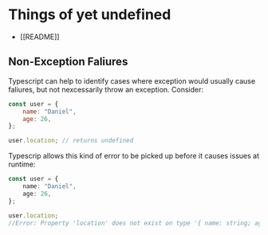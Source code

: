 # Things of yet undefined
- [[README]]

## Non-Exception Faliures
Typescript can help to identify cases where exception would usually cause faliures, but not nexcessarily throw an exception. Consider:
```js
const user = {
	name: "Daniel",
	age: 26,
};

user.location; // returns undefined
```

Typescrip allows this kind of error to be picked up before it causes issues at runtime:
```ts
const user = {
	name: "Daniel",
	age: 26,
};

user.location;
//Error: Property 'location' does not exist on type '{ name: string; age: number; }'.
```